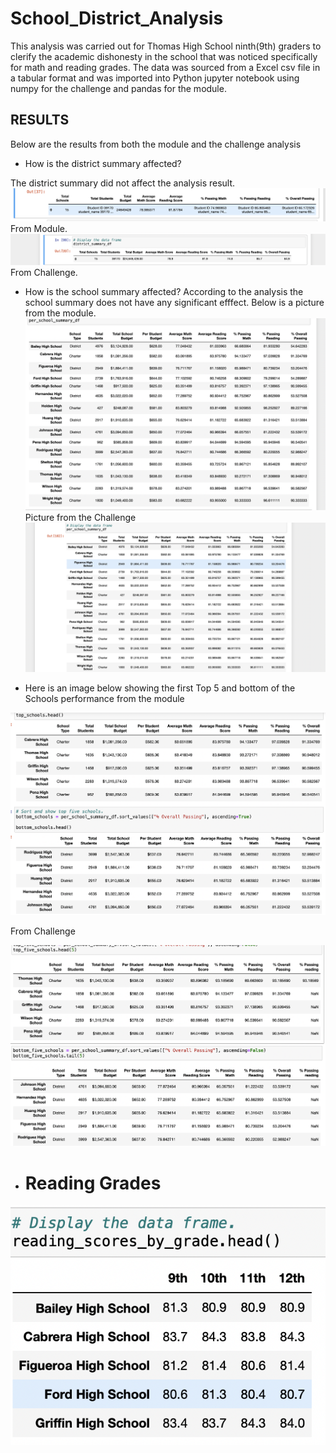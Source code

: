 # School_District_Analysis
This analysis was carried out for Thomas High School ninth(9th) graders to clerify the academic dishonesty in the school that was noticed specifically for math and reading grades. The data was sourced from a Excel csv file in a tabular format and was imported into Python jupyter notebook using numpy for the challenge and pandas for the module.

## RESULTS
Below are the results from both the module and the challenge analysis 
* How is the district summary affected? 

The district summary did not affect the analysis result.
![Image](https://github.com/Thaofeeqat/School_District_Analysis/blob/main/District%20Summary(M).png) From Module. 
![image](https://github.com/Thaofeeqat/School_District_Analysis/blob/main/District%20Summary(C).png) From Challenge.

* How is  the school summary affected?
According to the analysis the school summary does not have any significant efffect.
Below is a picture from the module.
![Image](https://github.com/Thaofeeqat/School_District_Analysis/blob/main/School%20Summary%20(M).png)
Picture from the Challenge
![Image](https://github.com/Thaofeeqat/School_District_Analysis/blob/main/School%20summary%20(c).png)

* Here is an image below showing the first Top 5 and bottom of the Schools performance from the module

![Image](https://github.com/Thaofeeqat/School_District_Analysis/blob/main/Top%20and%20bottom%205%20(M).png)

From Challenge 

![image](https://github.com/Thaofeeqat/School_District_Analysis/blob/main/Top%20and%20bottom%205%20(C).png)


* # Reading Grades

![Image](https://github.com/Thaofeeqat/School_District_Analysis/blob/main/Reading%20grade(M).png)
